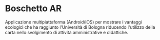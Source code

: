 # Boschetto AR

Applicazione multipiattaforma (Android/iOS) per mostrare i vantaggi ecologici che ha raggiunto l'Università di Bologna riducendo l'utilizzo della carta nello svolgimento di attività amministrative e didattiche.
